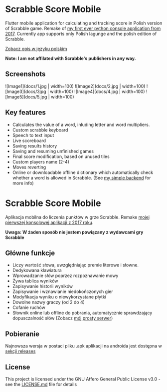 # Scrabble Score Mobile
Flutter mobile application for calculating and tracking score in Polish version of Scrabble game. Remake of [my first ever python console application from 2017](https://github.com/Simon-the-Shark/Scrable-Score). Currently app supports only Polish lagunge and the polish edition of Scrabble. 

 [Zobacz opis w języku polskim](#scrabble-score-mobile-1)
 
 **Note: I am not affilated with Scrabble's publishers in any way.**
 
 ## Screenshots
![Image1](docs/1.jpg | width=100) ![Image2](docs/2.jpg | width=100) ![Image3](docs/3jpg | width=100) ![Image4](docs/4.jpg | width=100) ![Image5](docs/5.jpg | width=100)
 
## Key features
* Calculates the value of a word, inluding letter and word multipliers.
* Custom scrabble keyboard
* Speech to text input
* Live scoreboard
* Saving results history
* Saving and resuming unfinished games
* Final score modification, based on unused tiles
* Custom players name (2-4)
* Moves reverting
* Online or downloadable offline dictionary which automatically check whether a word is allowed in Scrabble. (See [my simple backend](https://github.com/Simon-the-Shark/ScrabbleScoreBackend) for more info)

# Scrabble Score Mobile
Aplikacja mobilna do liczenia punktów w grze Scrabble. Remake [mojej pierwszej konsolowej aplikacji z 2017 roku](https://github.com/Simon-the-Shark/Scrable-Score).
 
 **Uwaga: W żaden sposób nie jestem powiązany z wydawcami gry Scrabble**
 
## Główne funkcje
* Liczy wartość słowa, uwzględniając premie literowe i słowne.
* Dedykowana klawiatura
* Wprowadzanie słów poprzez rozpoznawanie mowy
* Żywa tablica wyników
* Zapisywanie historii wyników
* Zapisywanie i wznawianie niedokończonych gier
* Modyfikacja wyniku o niewykorzystane płytki
* Dowolne nazwy graczy (od 2 do 4)
* Cofanie ruchów
* Słownik online lub offline do pobrania, automatycznie sprawdzający dopusczalność słów (Zobacz [mój prosty serwer](https://github.com/Simon-the-Shark/ScrabbleScoreBackend))

## Pobieranie
Najnowsza wersja w postaci pliku .apk aplikacji na androida jest dostępna w [sekcji releases](https://github.com/Simon-the-Shark/ScrabbleScoreMobile/releases)


## License
This project is licensed under the GNU Affero General Public License v3.0 - see the [LICENSE.md](LICENSE.md) file for details